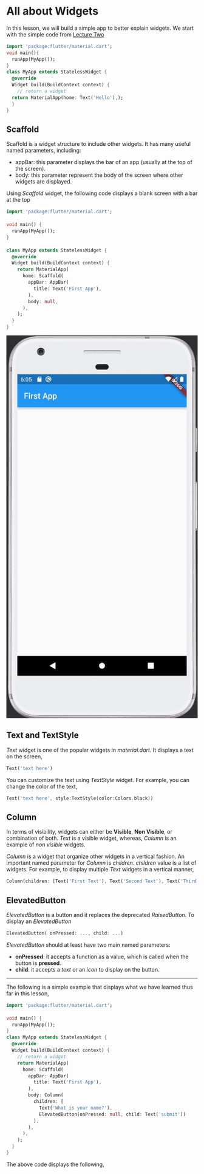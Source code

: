 # All about Widgets

In this lesson, we will build a simple app to better explain widgets. We start with the simple code from [Lecture Two](https://github.com/altherwy/IS4904/blob/main/Lecture%20Two/Lecture%20Two.md)

```dart
import 'package:flutter/material.dart';
void main(){
  runApp(MyApp());
}
class MyApp extends StatelessWidget {
  @override
  Widget build(BuildContext context) {
    // return a widget
  return MaterialApp(home: Text('Hello'),);
  }
}
```
## Scaffold
Scaffold is a widget structure to include other widgets. It has many useful named parameters, including:
- appBar: this parameter displays the bar of an app (usually at the top of the screen). 
- body: this parameter represent the body of the screen where other widgets are displayed. 

Using *Scaffold* widget, the following code displays a blank screen with a bar at the top

```dart
import 'package:flutter/material.dart';

void main() {
  runApp(MyApp());
}

class MyApp extends StatelessWidget {
  @override
  Widget build(BuildContext context) {
    return MaterialApp(
      home: Scaffold(
        appBar: AppBar(
          title: Text('First App'),
        ),
        body: null,
      ),
    );
  }
}
```
![](https://github.com/altherwy/IS4904/blob/main/pics/Scaffold.jpg?raw=true)

## Text and TextStyle
*Text* widget is one of the popular widgets in *material.dart*. It displays a text on the screen,
```dart
Text('text here')
```
You can customize the text using *TextStyle* widget. For example, you can change the color of the text,

```dart
Text('text here', style:TextStyle(color:Colors.black))
```
## Column
In terms of visibility, widgets can either be **Visible**, **Non Visible**, or combination of both. *Text* is a visible widget, whereas, *Column* is an example of *non visible* widgets.

*Column* is a widget that organize other widgets in a vertical fashion. An important named parameter for *Column* is *children*. *children* value is a list of widgets. For example, to display multiple *Text* widgets in a vertical manner,

```dart
Column(children: [Text('First Text'), Text('Second Text'), Text('Third Text')])
```

## ElevatedButton
*ElevatedButton* is a button and it replaces the deprecated *RaisedButton*. To display an *ElevatedButton*

```dart
ElevatedButton( onPressed: ..., child: ...)
```
*ElevatedButton* should at least have two main named parameters: 
- **onPressed**: it accepts a function as a value, which is called when the button is **pressed**.
- **child**: it accepts a *text* or an *icon* to display on the button. 
---
The following is a simple example that displays what we have learned thus far in this lesson,

```dart
import 'package:flutter/material.dart';

void main() {
  runApp(MyApp());
}
class MyApp extends StatelessWidget {
  @override
  Widget build(BuildContext context) {
    // return a widget
    return MaterialApp(
      home: Scaffold(
        appBar: AppBar(
          title: Text('First App'),
        ),
        body: Column(
          children: [
            Text('What is your name?'),
            ElevatedButton(onPressed: null, child: Text('submit'))
          ],
        ),
      ),
    );
  }
}
```
The above code displays the following,
